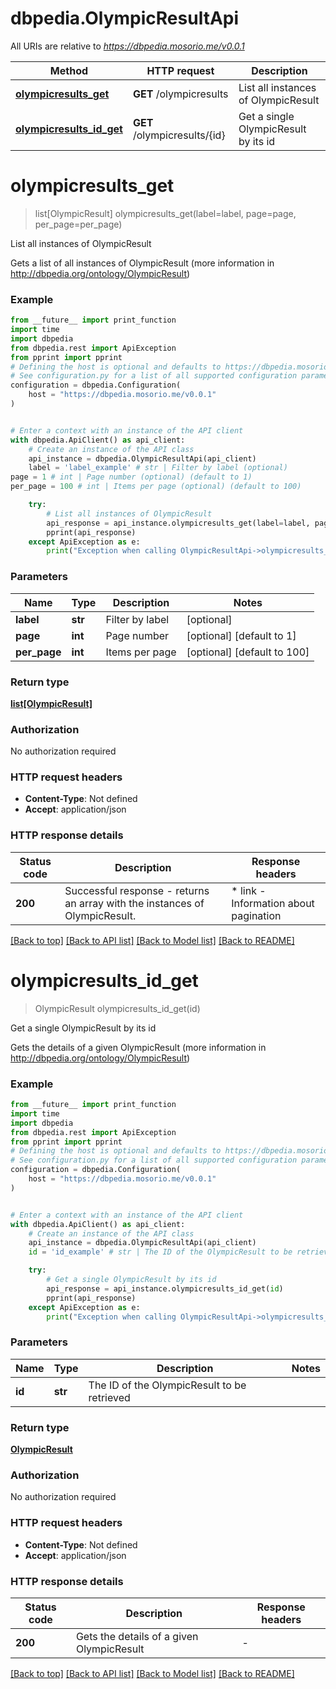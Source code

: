 # dbpedia.OlympicResultApi

All URIs are relative to *https://dbpedia.mosorio.me/v0.0.1*

Method | HTTP request | Description
------------- | ------------- | -------------
[**olympicresults_get**](OlympicResultApi.md#olympicresults_get) | **GET** /olympicresults | List all instances of OlympicResult
[**olympicresults_id_get**](OlympicResultApi.md#olympicresults_id_get) | **GET** /olympicresults/{id} | Get a single OlympicResult by its id


# **olympicresults_get**
> list[OlympicResult] olympicresults_get(label=label, page=page, per_page=per_page)

List all instances of OlympicResult

Gets a list of all instances of OlympicResult (more information in http://dbpedia.org/ontology/OlympicResult)

### Example

```python
from __future__ import print_function
import time
import dbpedia
from dbpedia.rest import ApiException
from pprint import pprint
# Defining the host is optional and defaults to https://dbpedia.mosorio.me/v0.0.1
# See configuration.py for a list of all supported configuration parameters.
configuration = dbpedia.Configuration(
    host = "https://dbpedia.mosorio.me/v0.0.1"
)


# Enter a context with an instance of the API client
with dbpedia.ApiClient() as api_client:
    # Create an instance of the API class
    api_instance = dbpedia.OlympicResultApi(api_client)
    label = 'label_example' # str | Filter by label (optional)
page = 1 # int | Page number (optional) (default to 1)
per_page = 100 # int | Items per page (optional) (default to 100)

    try:
        # List all instances of OlympicResult
        api_response = api_instance.olympicresults_get(label=label, page=page, per_page=per_page)
        pprint(api_response)
    except ApiException as e:
        print("Exception when calling OlympicResultApi->olympicresults_get: %s\n" % e)
```

### Parameters

Name | Type | Description  | Notes
------------- | ------------- | ------------- | -------------
 **label** | **str**| Filter by label | [optional] 
 **page** | **int**| Page number | [optional] [default to 1]
 **per_page** | **int**| Items per page | [optional] [default to 100]

### Return type

[**list[OlympicResult]**](OlympicResult.md)

### Authorization

No authorization required

### HTTP request headers

 - **Content-Type**: Not defined
 - **Accept**: application/json

### HTTP response details
| Status code | Description | Response headers |
|-------------|-------------|------------------|
**200** | Successful response - returns an array with the instances of OlympicResult. |  * link - Information about pagination <br>  |

[[Back to top]](#) [[Back to API list]](../README.md#documentation-for-api-endpoints) [[Back to Model list]](../README.md#documentation-for-models) [[Back to README]](../README.md)

# **olympicresults_id_get**
> OlympicResult olympicresults_id_get(id)

Get a single OlympicResult by its id

Gets the details of a given OlympicResult (more information in http://dbpedia.org/ontology/OlympicResult)

### Example

```python
from __future__ import print_function
import time
import dbpedia
from dbpedia.rest import ApiException
from pprint import pprint
# Defining the host is optional and defaults to https://dbpedia.mosorio.me/v0.0.1
# See configuration.py for a list of all supported configuration parameters.
configuration = dbpedia.Configuration(
    host = "https://dbpedia.mosorio.me/v0.0.1"
)


# Enter a context with an instance of the API client
with dbpedia.ApiClient() as api_client:
    # Create an instance of the API class
    api_instance = dbpedia.OlympicResultApi(api_client)
    id = 'id_example' # str | The ID of the OlympicResult to be retrieved

    try:
        # Get a single OlympicResult by its id
        api_response = api_instance.olympicresults_id_get(id)
        pprint(api_response)
    except ApiException as e:
        print("Exception when calling OlympicResultApi->olympicresults_id_get: %s\n" % e)
```

### Parameters

Name | Type | Description  | Notes
------------- | ------------- | ------------- | -------------
 **id** | **str**| The ID of the OlympicResult to be retrieved | 

### Return type

[**OlympicResult**](OlympicResult.md)

### Authorization

No authorization required

### HTTP request headers

 - **Content-Type**: Not defined
 - **Accept**: application/json

### HTTP response details
| Status code | Description | Response headers |
|-------------|-------------|------------------|
**200** | Gets the details of a given OlympicResult |  -  |

[[Back to top]](#) [[Back to API list]](../README.md#documentation-for-api-endpoints) [[Back to Model list]](../README.md#documentation-for-models) [[Back to README]](../README.md)

